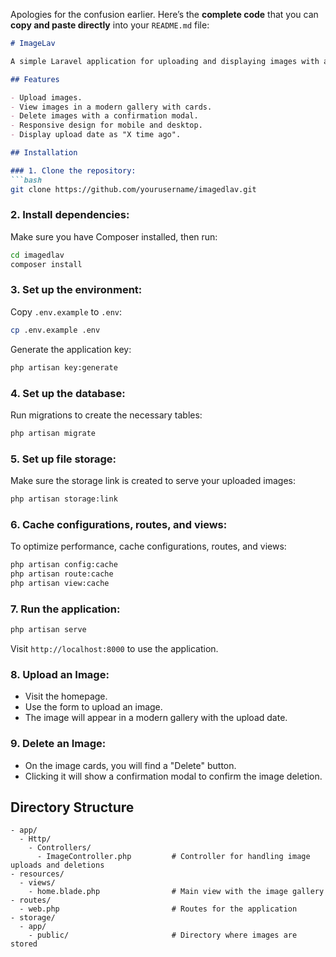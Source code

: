 Apologies for the confusion earlier. Here’s the **complete code** that you can **copy and paste directly** into your `README.md` file:

```markdown
# ImageLav

A simple Laravel application for uploading and displaying images with a modern design. Users can upload images, view them in a gallery, and delete them with a confirmation modal.

## Features

- Upload images.
- View images in a modern gallery with cards.
- Delete images with a confirmation modal.
- Responsive design for mobile and desktop.
- Display upload date as "X time ago".

## Installation

### 1. Clone the repository:
```bash
git clone https://github.com/yourusername/imagedlav.git
```

### 2. Install dependencies:
Make sure you have Composer installed, then run:
```bash
cd imagedlav
composer install
```

### 3. Set up the environment:
Copy `.env.example` to `.env`:
```bash
cp .env.example .env
```

Generate the application key:
```bash
php artisan key:generate
```

### 4. Set up the database:
Run migrations to create the necessary tables:
```bash
php artisan migrate
```

### 5. Set up file storage:
Make sure the storage link is created to serve your uploaded images:
```bash
php artisan storage:link
```

### 6. Cache configurations, routes, and views:
To optimize performance, cache configurations, routes, and views:
```bash
php artisan config:cache
php artisan route:cache
php artisan view:cache
```

### 7. Run the application:
```bash
php artisan serve
```
Visit `http://localhost:8000` to use the application.

### 8. Upload an Image:
- Visit the homepage.
- Use the form to upload an image.
- The image will appear in a modern gallery with the upload date.

### 9. Delete an Image:
- On the image cards, you will find a "Delete" button.
- Clicking it will show a confirmation modal to confirm the image deletion.

## Directory Structure
```
- app/
  - Http/
    - Controllers/
      - ImageController.php         # Controller for handling image uploads and deletions
- resources/
  - views/
    - home.blade.php                # Main view with the image gallery
- routes/
  - web.php                         # Routes for the application
- storage/
  - app/
    - public/                       # Directory where images are stored
```